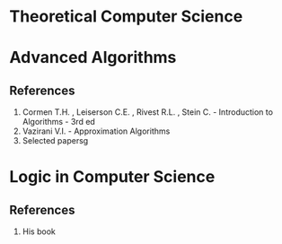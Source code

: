 # Theoretical Computer Science

# Advanced Algorithms
## References
1. Cormen T.H. , Leiserson C.E. , Rivest R.L. , Stein C. - Introduction to Algorithms - 3rd ed
1. Vazirani V.I. - Approximation Algorithms 
1. Selected papersg

# Logic in Computer Science
## References
1. His book